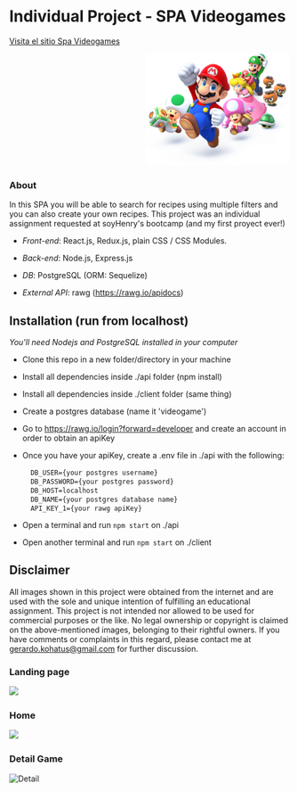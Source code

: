 

# Individual Project - SPA Videogames

<a href="https://spa-videogame.vercel.app" target="blank"> Visita el sitio Spa Videogames</a>

<p align="right">
  <img height="200" src="./videogame.png" />
</p>

### About
In this SPA you will be able to search for recipes using multiple filters and you can also create your own recipes. This project was an individual assignment requested at soyHenry's bootcamp (and my first proyect ever!)

- *Front-end*: React.js, Redux.js, plain CSS / CSS Modules.

- *Back-end*: Node.js, Express.js

- *DB*: PostgreSQL (ORM: Sequelize)

- *External API*: rawg (https://rawg.io/apidocs)

## Installation (run from localhost)

*You'll need Nodejs and PostgreSQL installed in your computer*

- Clone this repo in a new folder/directory in your machine
- Install all dependencies inside ./api folder (npm install)
- Install all dependencies inside ./client folder (same thing)
- Create a postgres database (name it 'videogame')
- Go to https://rawg.io/login?forward=developer and create an account in order to obtain an apiKey
- Once you have your apiKey, create a .env file in ./api with the following:
    
        DB_USER={your postgres username}
        DB_PASSWORD={your postgres password}
        DB_HOST=localhost
        DB_NAME={your postgres database name}
        API_KEY_1={your rawg apiKey}

- Open a terminal and run ```npm start``` on ./api
- Open another terminal and run ```npm start``` on ./client

## Disclaimer
All images shown in this project were obtained from the internet and are used with the sole and unique intention of fulfilling an educational assignment. This project is not intended nor allowed to be used for commercial purposes or the like. No legal ownership or copyright is claimed on the above-mentioned images, belonging to their rightful owners. If you have comments or complaints in this regard, please contact me at gerardo.kohatus@gmail.com for further discussion.

### Landing page
<p align='left'>
    <img src='https://user-images.githubusercontent.com/82271110/137954140-04a16f03-3a78-496c-ba5a-f9bd228ec1e5.png' </img>
</p>

### Home
<p align='left'>
    <img src='https://user-images.githubusercontent.com/82271110/137954833-4cb530cc-0f07-4f41-a3b1-29f173d6687c.png' </img>
</p>

### Detail Game
![Detail](https://user-images.githubusercontent.com/82271110/137955991-c1a9a970-9fdd-49d2-abb8-37e403430c25.png)

